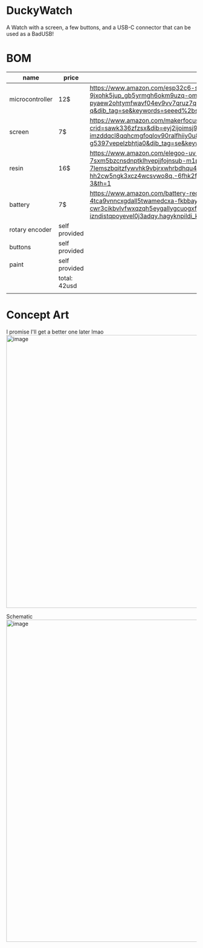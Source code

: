 # DuckyWatch
A Watch with a screen, a few buttons, and a USB-C connector that can be used as a BadUSB!

# BOM

| name            | price         | link                                                                                                                                                                                                                                                                                                                                                                                                                                                                                                                                                                                | comments             |   |   |   |   |   |   |
|-----------------|---------------|-------------------------------------------------------------------------------------------------------------------------------------------------------------------------------------------------------------------------------------------------------------------------------------------------------------------------------------------------------------------------------------------------------------------------------------------------------------------------------------------------------------------------------------------------------------------------------------|----------------------|---|---|---|---|---|---|
| microcontroller | 12$           | https://www.amazon.com/esp32c6-supports-bluetooth-802-15-4-microsoft/dp/b0d2nkvb34?crid=3am4qz9i337r&dib=eyj2ijoimsj9.ekoo5bscoimbarqbz3k2d-nd7jpobce6-9jxohk5jup_gb5yrmgh6okm9uzq-omfjrwleguhtyggfptn4-u33bnvlw67_nhmgziylyx80kzxht5jgq-pyaew2ohtymfwavf04ev9vv7qruz7qqf7c5uzgq9dhqa5ykvoeiqfo7co1gixi_7vc6enyz4imsa_bz8smld6crqafzwxa7bivxrswifrnbuwj_tr0mvcizc.y2fjzbvg3ltpa6b4ghdrd9e800mq9ucsahko5jmfi-q&dib_tag=se&keywords=seeed%2bstudio%2bxiao%2bnrf54l15&qid=1758348038&sprefix=esp32-s3-devkit-lipo%2caps%2c385&sr=8-3&th=1                                              |                      |   |   |   |   |   |   |
| screen          | 7$            | https://www.amazon.com/makerfocus-display-ssd1306-3-3v-5v-arduino/dp/b079bn2j8v?crid=sawk336zfzsx&dib=eyj2ijoimsj9.dgpnnaolmai5gttpnruz1pkmqg1qdgkk0nqskakq_nq1ty1tw47zil4wyzaseo-8r8-fs-k5qnednbga3c8s-0lgi_lps8flr5mzoqzjb-y-imzddqcl8qqhcmgfoqlov90ralfhiiy0u8dklfzsfchyotxdd4kulpfithliiz_-xkdcqqn4gqd12rzly1kfgqfg0epj5ples2r5bfkvkizb_n8ik8gybhohtbftbvq.v49a8uzyfitien7jpu7m2_qwz-g5397vepelzbhtja0&dib_tag=se&keywords=i2c%2bdisplay%2bssd1306&qid=1758348575&sprefix=i2c%2bdisplay%2bssd130%2caps%2c283&sr=8-4&th=1                                                        |                      |   |   |   |   |   |   |
| resin           | 16$           | https://www.amazon.com/elegoo-uv-curing-photopolymer-toughness-precision/dp/b0crdp8c2j?crid=jd8m7c9pwdkd&dib=eyj2ijoimsj9.j64tdmxrkwo4kezybir7wodk-7sxm5bzcnsdnptklhvepjjfojnsub-m1p01tsdmdwfcrh3mz_-snsceles4jra1jsws_s-7lemszbqitzfywvhk9vbjrxwhrbdhqu4u9xc4y2c8wjlraqvwigza5ogp0v_i52234rt2lu96qfspqrtcoqwr_iizok_mnbrj0e2x89vqx5ha6xuoubek-hh2cw5ngk3xcz4wcsvwo8q.-6fhk2fjwdmnmbqdkxldmodvocuxnyl6mbof_qxlhcq&dib_tag=se&keywords=abs-like%2bresin&qid=1758348635&sprefix=abs-like%2bresi%2caps%2c400&sr=8-3&th=1                                                               | for chassis and band |   |   |   |   |   |   |
| battery         | 7$            | https://www.amazon.com/battery-rechargeable-lithium-polymer-connector/dp/b07bttwxqs?crid=3efgbablew1p4&dib=eyj2ijoimsj9.jnmbteuejs0ufsmnbu4bkzorbnl-4tca9vnncxgdall5twamedcxa-fkbbayg7uheyhsu8ip8-bjnzthtu5pqoescbombkonu7v3pa--cwr3cikbvlvfwxqzqh5eygallygcuogxff8rolx8u3kj4_6ilztanvlzytvarblnlzzluexechlkftofku0zedgewg24dypo873ibbydew2gl4_5bfiblb20a7stzfzbk_gwgpxqbyw9welcop0jwdoefnxjsatl7r6fof95mh0n-izndistqpoyevel0j3adqy.hagyknpildi_khqo5agb8f7zriz_98owepcbvb1umrs&dib_tag=se&keywords=lipo+battery+small&qid=1758348764&sprefix=lipo+battery+smal%2caps%2c297&sr=8-24 |                      |   |   |   |   |   |   |
| rotary encoder  | self provided |                                                                                                                                                                                                                                                                                                                                                                                                                                                                                                                                                                                     |                      |   |   |   |   |   |   |
| buttons         | self provided |                                                                                                                                                                                                                                                                                                                                                                                                                                                                                                                                                                                     |                      |   |   |   |   |   |   |
| paint           | self provided |                                                                                                                                                                                                                                                                                                                                                                                                                                                                                                                                                                                     |                      |   |   |   |   |   |   |
|                 | total: 42usd  |                                                                                                                                                                                                                                                                                                                                                                                                                                                                                                                                                                                     |                      |   |   |   |   |   |   |
|                 |               |                                                                                                                                                                                                                                                                                                                                                                                                                                                                                                                                                                                     |                      |   |   |   |   |   |   |

# Concept Art

I promise I'll get a better one later lmao
<img width="540" height="720" alt="image" src="https://github.com/user-attachments/assets/71af17dc-101c-4355-93c3-b7a1324dd958" />

Schematic
<img width="1408" height="850" alt="image" src="https://github.com/user-attachments/assets/8cdd7a33-0021-42e3-a40f-dc25e6369c08" />
